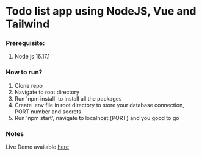 # Todo list app using NodeJS, Vue and Tailwind

### Prerequisite:
1. Node js 16.17.1

### How to run?
1. Clone repo
2. Navigate to root directory
3. Run 'npm install' to install all the packages
4. Create .env file in root directory to store your database connection, PORT number and secrets
5. Run 'npm start', navigate to localhost:{PORT} and you good to go

### Notes

Live Demo available [here](http://wokle-todo-app.herokuapp.com/)


